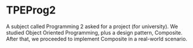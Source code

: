 # TPEProg2
A subject called Programming 2 asked for a project (for university). We studied Object Oriented Programming, plus a design pattern, Composite. After that, we proceeded to implement Composite in a real-world scenario.

